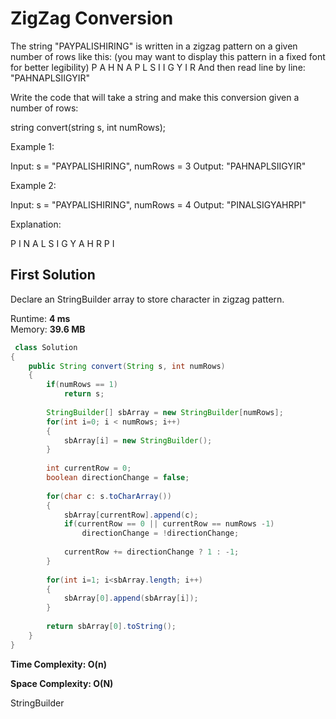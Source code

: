 # ZigZag Conversion

The string "PAYPALISHIRING" is written in a zigzag pattern on a given number of rows like this: (you may want to display this pattern in a fixed font for better legibility)
P   A   H   N
A P L S I I G
Y   I   R
And then read line by line: "PAHNAPLSIIGYIR"

Write the code that will take a string and make this conversion given a number of rows:

string convert(string s, int numRows);

Example 1:

Input: s = "PAYPALISHIRING", numRows = 3
Output: "PAHNAPLSIIGYIR"

Example 2:

Input: s = "PAYPALISHIRING", numRows = 4
Output: "PINALSIGYAHRPI"

Explanation:

P     I    N
A   L S  I G
Y A   H R
P     I

## First Solution

Declare an StringBuilder array to store character in zigzag pattern.

Runtime: **4 ms**  
Memory: **39.6 MB**

```java
 class Solution 
{
    public String convert(String s, int numRows) 
    {
        if(numRows == 1)
            return s;
        
        StringBuilder[] sbArray = new StringBuilder[numRows];
        for(int i=0; i < numRows; i++)
        {
            sbArray[i] = new StringBuilder();
        }
        
        int currentRow = 0;
        boolean directionChange = false;
        
        for(char c: s.toCharArray())
        {
            sbArray[currentRow].append(c);
            if(currentRow == 0 || currentRow == numRows -1)
                directionChange = !directionChange;
            
            currentRow += directionChange ? 1 : -1;
        }
        
        for(int i=1; i<sbArray.length; i++)
        {
            sbArray[0].append(sbArray[i]);
        }
        
        return sbArray[0].toString();
    }
}

```

**Time Complexity: O(n)**

**Space Complexity: O(N)**

StringBuilder
